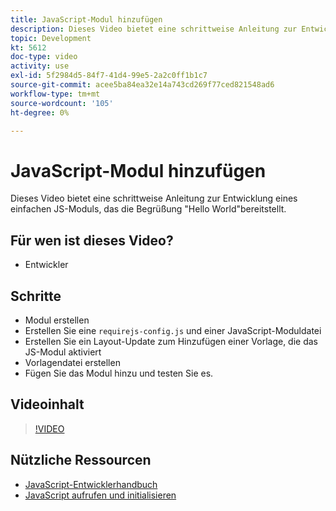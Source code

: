```yaml
---
title: JavaScript-Modul hinzufügen
description: Dieses Video bietet eine schrittweise Anleitung zur Entwicklung eines einfachen JS-Moduls, das die Begrüßung "Hello World"bereitstellt.
topic: Development
kt: 5612
doc-type: video
activity: use
exl-id: 5f2984d5-84f7-41d4-99e5-2a2c0ff1b1c7
source-git-commit: acee5ba84ea32e14a743cd269f77ced821548ad6
workflow-type: tm+mt
source-wordcount: '105'
ht-degree: 0%

---
```


# JavaScript-Modul hinzufügen

Dieses Video bietet eine schrittweise Anleitung zur Entwicklung eines einfachen JS-Moduls, das die Begrüßung &quot;Hello World&quot;bereitstellt.

## Für wen ist dieses Video?

- Entwickler

## Schritte

- Modul erstellen
- Erstellen Sie eine `requirejs-config.js` und einer JavaScript-Moduldatei
- Erstellen Sie ein Layout-Update zum Hinzufügen einer Vorlage, die das JS-Modul aktiviert
- Vorlagendatei erstellen
- Fügen Sie das Modul hinzu und testen Sie es.

## Videoinhalt

>[!VIDEO](https://video.tv.adobe.com/v/35790?quality=12&learn=on)

## Nützliche Ressourcen

- [JavaScript-Entwicklerhandbuch](https://devdocs.magento.com/guides/v2.4/javascript-dev-guide/bk-javascript-dev-guide.html)
- [JavaScript aufrufen und initialisieren](https://devdocs.magento.com/guides/v2.4/javascript-dev-guide/javascript/js_init.html)
